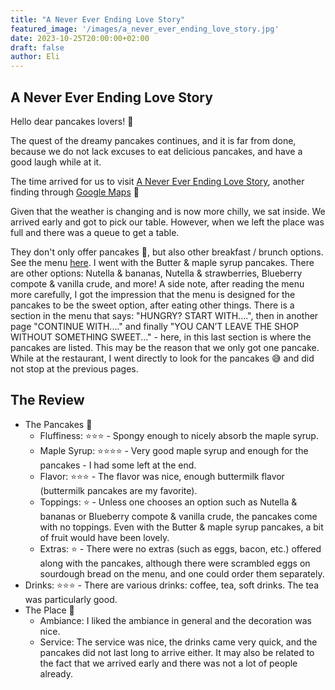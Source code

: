```yaml
---
title: "A Never Ever Ending Love Story"
featured_image: '/images/a_never_ever_ending_love_story.jpg'
date: 2023-10-25T20:00:00+02:00
draft: false
author: Eli
---
```


## A Never Ever Ending Love Story


Hello dear pancakes lovers! 🥞

The quest of the dreamy pancakes continues, and it is far from done, because we do not lack excuses to eat delicious
pancakes, and have a good laugh while at it. 

The time arrived for us to visit [A Never Ever Ending Love Story](https://www.anevereverendinglovestory.de/), 
another finding through [Google Maps](https://goo.gl/maps/VQHy4TMo4nCHrhdh8) 📍

Given that the weather is changing and is now more chilly, we sat inside. We arrived early and got to pick our table. 
However, when we left the place was full and there was a queue to get a table.

They don't only offer pancakes 🥞, but also other breakfast / brunch options. See the menu [here](https://jimdo-storage.global.ssl.fastly.net/file/564a351a-7521-481a-ba21-066ba01f0fda/ENGLISHJULI2023.pdf).
I went with the Butter & maple syrup pancakes. There are other options: Nutella & bananas, Nutella & strawberries, Blueberry compote & vanilla crude, and more!
A side note, after reading the menu more carefully, I got the impression that the menu is designed for the pancakes to be the sweet option, after eating other things. 
There is a section in the menu that says: "HUNGRY? START WITH....", then in another page "CONTINUE WITH...." and finally "YOU CAN’T LEAVE THE SHOP
WITHOUT SOMETHING SWEET..." - here, in this last section is where the pancakes are listed. This may be the reason that we only got one pancake. 
While at the restaurant, I went directly to look for the pancakes 😅 and did not stop at the previous pages.

## The Review

* The Pancakes 🥞
    * Fluffiness: ⭐⭐⭐ - Spongy enough to nicely absorb the maple syrup. 
    * Maple Syrup: ⭐⭐⭐⭐ - Very good maple syrup and enough for the pancakes - I had some left at the end.
    * Flavor: ⭐⭐⭐ - The flavor was nice, enough buttermilk flavor (buttermilk pancakes are my favorite).
    * Toppings: ⭐ - Unless one chooses an option such as Nutella & bananas or Blueberry compote & vanilla crude, the pancakes come with no toppings. Even with the Butter & maple syrup pancakes, a bit of fruit would have been lovely.
    * Extras: ⭐ - There were no extras (such as eggs, bacon, etc.) offered along with the pancakes, although there were scrambled eggs on sourdough bread on the menu, and one could order them separately.
* Drinks: ⭐⭐⭐ - There are various drinks: coffee, tea, soft drinks. The tea was particularly good.
* The Place 🌻
    * Ambiance: I liked the ambiance in general and the decoration was nice.
    * Service: The service was nice, the drinks came very quick, and the pancakes did not last long to arrive either. It may also be related to the fact that we arrived early and there was not a lot of people already.
